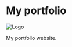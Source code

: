 # My portfolio


![Logo](https://github.com/Reconnact/Reconnact.github.io/blob/master/pictures/logo.png?raw=true)

My portfolio website.
